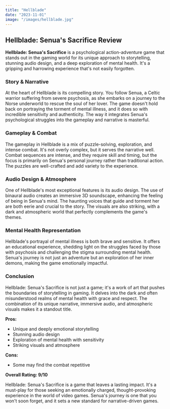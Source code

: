 ```yaml
---
title: "Hellblade"
date: "2023-11-01"
image: "/images/hellblade.jpg"
---
```


## **Hellblade: Senua's Sacrifice Review**

**Hellblade: Senua's Sacrifice** is a psychological action-adventure game that stands out in the gaming world for its unique approach to storytelling, stunning audio design, and a deep exploration of mental health. It's a gripping and harrowing experience that's not easily forgotten.

### **Story & Narrative**

At the heart of Hellblade is its compelling story. You follow Senua, a Celtic warrior suffering from severe psychosis, as she embarks on a journey to the Norse underworld to rescue the soul of her lover. The game doesn't hold back on portraying the torment of mental illness, and it does so with incredible sensitivity and authenticity. The way it integrates Senua's psychological struggles into the gameplay and narrative is masterful.

### **Gameplay & Combat**

The gameplay in Hellblade is a mix of puzzle-solving, exploration, and intense combat. It's not overly complex, but it serves the narrative well. Combat sequences are intense, and they require skill and timing, but the focus is primarily on Senua's personal journey rather than traditional action. The puzzles are well-crafted and add variety to the experience.

### **Audio Design & Atmosphere**

One of Hellblade's most exceptional features is its audio design. The use of binaural audio creates an immersive 3D soundscape, enhancing the feeling of being in Senua's mind. The haunting voices that guide and torment her are both eerie and crucial to the story. The visuals are also striking, with a dark and atmospheric world that perfectly complements the game's themes.

### **Mental Health Representation**

Hellblade's portrayal of mental illness is both brave and sensitive. It offers an educational experience, shedding light on the struggles faced by those with psychosis and challenging the stigma surrounding mental health. Senua's journey is not just an adventure but an exploration of her inner demons, making the game emotionally impactful.

### **Conclusion**

Hellblade: Senua's Sacrifice is not just a game; it's a work of art that pushes the boundaries of storytelling in gaming. It delves into the dark and often misunderstood realms of mental health with grace and respect. The combination of its unique narrative, immersive audio, and atmospheric visuals makes it a standout title.

**Pros:**

-   Unique and deeply emotional storytelling
-   Stunning audio design
-   Exploration of mental health with sensitivity
-   Striking visuals and atmosphere

**Cons:**

-   Some may find the combat repetitive

**Overall Rating: 9/10**

Hellblade: Senua's Sacrifice is a game that leaves a lasting impact. It's a must-play for those seeking an emotionally charged, thought-provoking experience in the world of video games. Senua's journey is one that you won't soon forget, and it sets a new standard for narrative-driven games.
